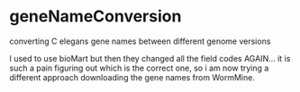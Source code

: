 # geneNameConversion
converting C elegans gene names between different genome versions

I used to use bioMart but then they changed all the field codes AGAIN... it is such a pain figuring out which is the correct
one, so i am now trying a different approach downloading the gene names from WormMine. 
